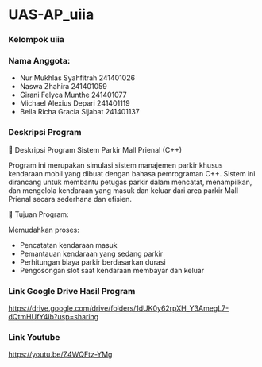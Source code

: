 # UAS-AP_uiia

### **Kelompok uiia**
### **Nama Anggota:**
- Nur Mukhlas Syahfitrah 241401026
- Naswa Zhahira 241401059
- Girani Felyca Munthe 241401077
- Michael Alexius Depari 241401119
- Bella Richa Gracia Sijabat 241401137

### **Deskripsi Program**

🧾 Deskripsi Program Sistem Parkir Mall Prienal (C++)

Program ini merupakan simulasi sistem manajemen parkir khusus kendaraan mobil yang dibuat dengan bahasa pemrograman C++. Sistem ini dirancang untuk membantu petugas parkir dalam mencatat, menampilkan, dan mengelola kendaraan yang masuk dan keluar dari area parkir Mall Prienal secara sederhana dan efisien.

🎯 Tujuan Program:

Memudahkan proses:
- Pencatatan kendaraan masuk
- Pemantauan kendaraan yang sedang parkir
- Perhitungan biaya parkir berdasarkan durasi
- Pengosongan slot saat kendaraan membayar dan keluar

### **Link Google Drive Hasil Program**
https://drive.google.com/drive/folders/1dUK0y62rpXH_Y3AmegL7-dQtmHUfY4ib?usp=sharing

### **Link Youtube**
 https://youtu.be/Z4WQFtz-YMg
